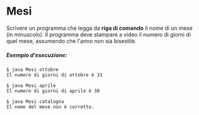 # Mesi

Scrivere un programma che legga da **riga di comando** il nome di un mese (in minuscolo).
Il programma deve stampare a video il numero di giorni di quel mese, assumendo che l'anno non sia bisestile.

##### Esempio d'esecuzione:

```text
$ java Mesi ottobre
Il numero di giorni di ottobre è 31

$ java Mesi aprile
Il numero di giorni di aprile è 30

$ java Mesi catalogna
Il nome del mese non è corretto.
```
